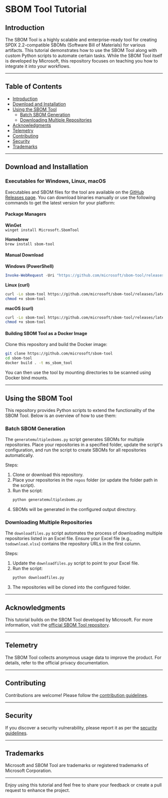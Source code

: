 # SBOM Tool Tutorial

## Introduction
The SBOM Tool is a highly scalable and enterprise-ready tool for creating SPDX 2.2-compatible SBOMs (Software Bill of Materials) for various artifacts. This tutorial demonstrates how to use the SBOM Tool along with custom Python scripts to automate certain tasks. While the SBOM Tool itself is developed by Microsoft, this repository focuses on teaching you how to integrate it into your workflows.

---

## Table of Contents

- [Introduction](#introduction)
- [Download and Installation](#download-and-installation)
- [Using the SBOM Tool](#using-the-sbom-tool)
  - [Batch SBOM Generation](#batch-sbom-generation)
  - [Downloading Multiple Repositories](#downloading-multiple-repositories)
- [Acknowledgments](#acknowledgments)
- [Telemetry](#telemetry)
- [Contributing](#contributing)
- [Security](#security)
- [Trademarks](#trademarks)

---

## Download and Installation

### Executables for Windows, Linux, macOS
Executables and SBOM files for the tool are available on the [GitHub Releases page](https://github.com/microsoft/sbom-tool/releases). You can download binaries manually or use the following commands to get the latest version for your platform:

#### Package Managers

**WinGet**  
`winget install Microsoft.SbomTool`

**Homebrew**  
`brew install sbom-tool`

#### Manual Download

**Windows (PowerShell)**  
```powershell
Invoke-WebRequest -Uri "https://github.com/microsoft/sbom-tool/releases/latest/download/sbom-tool-win-x64.exe" -OutFile "sbom-tool.exe"
```

**Linux (curl)**  
```bash
curl -Lo sbom-tool https://github.com/microsoft/sbom-tool/releases/latest/download/sbom-tool-linux-x64
chmod +x sbom-tool
```

**macOS (curl)**  
```bash
curl -Lo sbom-tool https://github.com/microsoft/sbom-tool/releases/latest/download/sbom-tool-osx-x64
chmod +x sbom-tool
```

#### Building SBOM Tool as a Docker Image

Clone this repository and build the Docker image:

```bash
git clone https://github.com/microsoft/sbom-tool
cd sbom-tool
docker build . -t ms_sbom_tool
```

You can then use the tool by mounting directories to be scanned using Docker bind mounts.

---

## Using the SBOM Tool

This repository provides Python scripts to extend the functionality of the SBOM Tool. Below is an overview of how to use them:

### Batch SBOM Generation
The `generatemultiplesboms.py` script generates SBOMs for multiple repositories. Place your repositories in a specified folder, update the script's configuration, and run the script to create SBOMs for all repositories automatically.

Steps:
1. Clone or download this repository.
2. Place your repositories in the `repos` folder (or update the folder path in the script).
3. Run the script:
   ```bash
   python generatemultiplesboms.py
   ```
4. SBOMs will be generated in the configured output directory.

### Downloading Multiple Repositories
The `downloadfiles.py` script automates the process of downloading multiple repositories listed in an Excel file. Ensure your Excel file (e.g., `todownload.xlsx`) contains the repository URLs in the first column.

Steps:
1. Update the `downloadfiles.py` script to point to your Excel file.
2. Run the script:
   ```bash
   python downloadfiles.py
   ```
3. The repositories will be cloned into the configured folder.

---

## Acknowledgments
This tutorial builds on the SBOM Tool developed by Microsoft. For more information, visit the [official SBOM Tool repository](https://github.com/microsoft/sbom-tool).

---

## Telemetry
The SBOM Tool collects anonymous usage data to improve the product. For details, refer to the official privacy documentation.

---

## Contributing
Contributions are welcome! Please follow the [contribution guidelines](https://github.com/microsoft/sbom-tool/blob/main/CONTRIBUTING.md).

---

## Security
If you discover a security vulnerability, please report it as per the [security guidelines](https://github.com/microsoft/sbom-tool/blob/main/SECURITY.md).

---

## Trademarks
Microsoft and SBOM Tool are trademarks or registered trademarks of Microsoft Corporation.

---

Enjoy using this tutorial and feel free to share your feedback or create a pull request to enhance the project.

